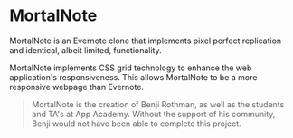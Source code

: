 # MortalNote

MortalNote is an Evernote clone that implements pixel perfect replication and identical, albeit limited, functionality.

MortalNote implements CSS grid technology to enhance the web application's responsiveness. This allows MortalNote to be a more responsive webpage than Evernote. 

>MortalNote is the creation of Benji Rothman, as well as the students and TA's at App Academy. Without the support of his community, Benji would not have been able to complete this project.
